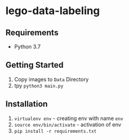 # lego-data-labeling

## Requirements

- Python 3.7

## Getting Started

1. Copy images to `Data` Directory
2. tpy `python3 main.py`

## Installation 
1. `virtualenv env` - creating env with name `env`
2. `source env/bin/activate` - activation of env
3. `pip install -r requirements.txt`
